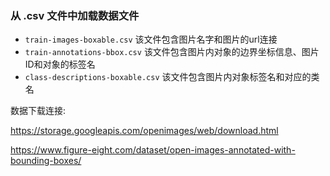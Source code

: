 ### 从 .csv 文件中加载数据文件

* `train-images-boxable.csv` 该文件包含图片名字和图片的url连接
* `train-annotations-bbox.csv` 该文件包含图片内对象的边界坐标信息、图片ID和对象的标签名
* `class-descriptions-boxable.csv` 该文件包含图片内对象标签名和对应的类名

数据下载连接:

https://storage.googleapis.com/openimages/web/download.html

https://www.figure-eight.com/dataset/open-images-annotated-with-bounding-boxes/